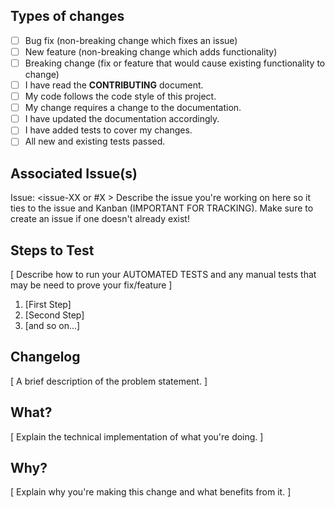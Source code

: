 ## Types of changes
<!--- What types of changes does your code introduce? Put an `x` in all the boxes that apply: -->
- [ ] Bug fix (non-breaking change which fixes an issue)
- [ ] New feature (non-breaking change which adds functionality)
- [ ] Breaking change (fix or feature that would cause existing functionality to change)
- [ ] I have read the **CONTRIBUTING** document.
- [ ] My code follows the code style of this project.
- [ ] My change requires a change to the documentation.
- [ ] I have updated the documentation accordingly.
- [ ] I have added tests to cover my changes.
- [ ] All new and existing tests passed.

## Associated Issue(s)
Issue: <issue-XX or #X > Describe the issue you're working on here so it ties to the issue and Kanban (IMPORTANT FOR TRACKING). Make sure to create an issue if one doesn't already exist!

## Steps to Test
[ Describe how to run your AUTOMATED TESTS and any manual tests that may be need to prove your fix/feature ]
1. [First Step]
2. [Second Step]
3. [and so on...]

## Changelog

[ A brief description of the problem statement. ]

## What?

[ Explain the technical implementation of what you're doing. ]

## Why?

[ Explain why you're making this change and what benefits from it. ]




